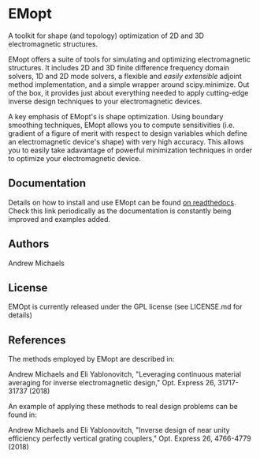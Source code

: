 # EMopt
A toolkit for shape (and topology) optimization of 2D and 3D electromagnetic
structures. 

EMopt offers a suite of tools for simulating and optimizing electromagnetic
structures. It includes 2D and 3D finite difference frequency domain solvers,
1D and 2D mode solvers, a flexible and *easily extensible* adjoint method
implementation, and a simple wrapper around scipy.minimize. Out of the box, it
provides just about everything needed to apply cutting-edge inverse design
techniques to your electromagnetic devices.

A key emphasis of EMopt's is shape optimization. Using boundary smoothing
techniques, EMopt allows you to compute sensitivities (i.e. gradient of a
figure of merit with respect to design variables which define an
electromagnetic device's shape) with very high accuracy. This allows you to
easily take adavantage of powerful minimization techniques in order to optimize
your electromagnetic device.

## Documentation

Details on how to install and use EMopt can be found
[on readthedocs](https://emopt.readthedocs.io/en/latest/). Check this link
periodically as the documentation is constantly being improved and examples
added.

## Authors
Andrew Michaels 

## License
EMOpt is currently released under the GPL license (see LICENSE.md for details)

## References
The methods employed by EMopt are described in:

Andrew Michaels and Eli Yablonovitch, "Leveraging continuous material averaging for inverse electromagnetic design," Opt. Express 26, 31717-31737 (2018)

An example of applying these methods to real design problems can be found in:

Andrew Michaels and Eli Yablonovitch, "Inverse design of near unity efficiency perfectly vertical grating couplers," Opt. Express 26, 4766-4779 (2018)
